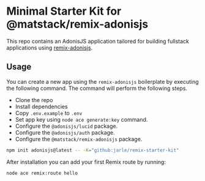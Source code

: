 # Minimal Starter Kit for @matstack/remix-adonisjs

This repo contains an AdonisJS application tailored for building fullstack applications using [remix-adonisjs](https://matstack.dev/remix-adonisjs).

## Usage

You can create a new app using the `remix-adonisjs` boilerplate by executing the following command. The command will perform the following steps.

- Clone the repo
- Install dependencies
- Copy `.env.example` to `.env`
- Set app key using `node ace generate:key` command.
- Configure the `@adonisjs/lucid` package.
- Configure the `@adonisjs/auth` package.
- Configure the `@matstack/remix-adonisjs` package.

```sh
npm init adonisjs@latest -- -K="github:jarle/remix-starter-kit"
```

After installation you can add your first Remix route by running:

```
node ace remix:route hello
```
